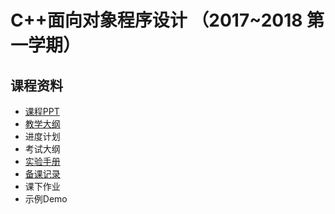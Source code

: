 # C++面向对象程序设计 （2017~2018 第一学期）

## 课程资料

- [课程PPT](./课程PPT)
- [教学大纲](./教学大纲/C++面向对象程序设计-教学大纲.pdf)
- 进度计划
- 考试大纲
- [实验手册](./实验手册)
- [备课记录](./备课记录)
- 课下作业
- 示例Demo
